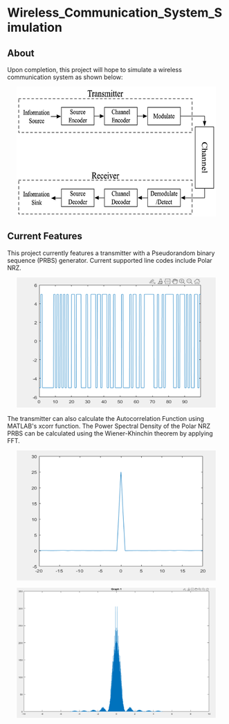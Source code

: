 # Wireless_Communication_System_Simulation

## About  

Upon completion, this project will hope to simulate a wireless communication system as shown below:

<p align="center">
  <img width="460" height="300" src="https://github.com/hesheen-GH/Wireless_Communication_System_Simulation/blob/master/pictures/block_diagram.jpg">
</p>

## Current Features

This project currently features a transmitter with a Pseudorandom binary sequence (PRBS) generator. Current supported line codes include Polar NRZ. 

<p align="center">
  <img width="460" height="300" src="https://github.com/hesheen-GH/Wireless_Communication_System_Simulation/blob/master/pictures/prbs.PNG">
</p>

The transmitter can also calculate the Autocorrelation Function using MATLAB's xcorr function. The Power Spectral Density of the Polar NRZ PRBS can be calculated using the Wiener-Khinchin theorem by applying FFT. 

<p align="center">
  <img width="460" height="300" src="https://github.com/hesheen-GH/Wireless_Communication_System_Simulation/blob/master/pictures/ACF.PNG">
</p>

<p align="center">
  <img width="460" height="300" src="https://github.com/hesheen-GH/Wireless_Communication_System_Simulation/blob/master/pictures/psd.PNG">
</p>
